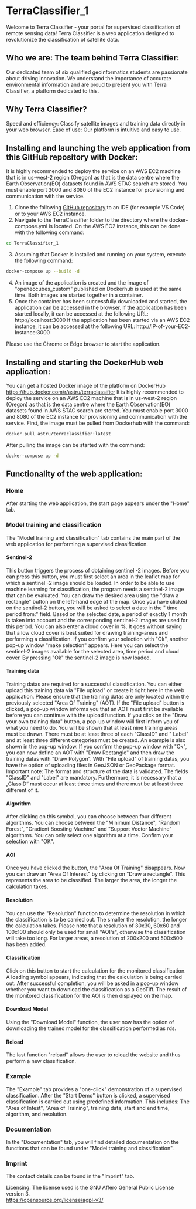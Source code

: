 # TerraClassifier_1

Welcome to Terra Classifier - your portal for supervised classification of remote sensing data!
Terra Classifier is a web application designed to revolutionize the classification of satellite data.

## Who we are: The team behind Terra Classifier: 
Our dedicated team of six qualified geoinformatics students are passionate about driving innovation.
We understand the importance of accurate environmental information and are proud to present you with Terra Classifier, a platform dedicated to this.

## Why Terra Classifier?
Speed and efficiency: Classify satellite images and training data directly in your web browser.
Ease of use: Our platform is intuitive and easy to use.

## Installing and launching the web application from this GitHub repository with Docker:
It is highly recommended to deploy the service on an AWS EC2 machine that is in us-west-2 region (Oregon) as that is the data centre where the Earth Observation(EO) datasets found in AWS STAC search are stored.
You must enable port 3000 and 8080 of the EC2 instance for provisioning and communication with the service.

1. Clone the following [GitHub repository](https://github.com/astru03/TerraClassifier_1) to an IDE (for example VS Code) or to your AWS EC2 instance.
2. Navigate to the TerraClassifier folder to the directory where the docker-compose.yml is located. On the AWS EC2 instance, this can be done with the following command: 
```bash
cd TerraClassifier_1
```
3. Assuming that Docker is installed and running on your system, execute the following command:
```bash
docker-compose up --build -d
```
4. An image of the application is created and the image of "openeocubes_custom" published on Dockerhub is used at the same time. Both images are started together in a container.
5. Once the container has been successfully downloaded and started, the application can be accessed in the browser.
If the application has been started locally, it can be accessed at the following URL: http://localhost:3000
If the application has been started via an AWS EC2 instance, it can be accessed at the following URL: http://IP-of-your-EC2-Instance:3000

Please use the Chrome or Edge browser to start the application.

## Installing and starting the DockerHub web application:
You can get a hosted Docker image of the platform on DockerHub https://hub.docker.com/r/astru/terraclassifier
It is highly recommended to deploy the service on an AWS EC2 machine that is in us-west-2 region (Oregon) as that is the data centre where the Earth Observation(EO) datasets found in AWS STAC search are stored.
You must enable port 3000 and 8080 of the EC2 instance for provisioning and communication with the service.
First, the image must be pulled from Dockerhub with the command:
```bash
docker pull astru/terraclassifier:latest
```
After pulling the image can be started with the command:
```bash
docker-compose up -d
```

## Functionality of the web application:
### Home
After starting the web application, the start page appears under the "Home" tab.

### Model training and classification
The "Model training and classification" tab contains the main part of the web application for performing a supervised classification.

#### Sentinel-2
This button triggers the process of obtaining sentinel -2 images. Before you can press this button, you must first select an area in the leaflet map for which a sentinel -2 image should be loaded. In order to be able to use machine learning for classification, the program needs a sentinel-2 image that can be evaluated. You can draw the desired area using the "draw a rectangle" button on the left-hand edge of the map. Once you have clicked on the sentinel-2 button, you will be asked to select a date in the " time period from:" field. Based on the selected date, a period of exactly 1 month is taken into account and the corresponding sentinel-2 images are used for this period.
You can also enter a cloud cover in %. It goes without saying that a low cloud cover is best suited for drawing training-areas and performing a classification.
If you confirm your selection with "Ok", another pop-up window "make selection" appears. Here you can select the sentinel-2 images available for the selected area, time period and cloud cover. By pressing "Ok" the sentinel-2 image is now loaded.


#### Training data
Training datas are required for a successful classification. You can either upload this training data via "File upload" or create it right here in the web application. Please ensure that the training datas are only located within the previously selected "Area Of Training" (AOT).
If the "File upload" button is clicked, a pop-up window informs you that an AOT must first be available before you can continue with the upload function.
If you click on the "Draw your own training data" button, a pop-up window will first inform you of what you need to do.
You will be shown that at least nine training areas must be drawn. There must be at least three of each "ClassID" and " Label" and at least three different categories must be created. An example is also shown in the pop-up window.
If you confirm the pop-up window with "Ok", you can now define an AOT with "Draw Rectangle" and then draw the training datas with "Draw Polygon". 
With "File upload" of training datas, you have the option of uploading files in GeoJSON or GeoPackage format.
Important note: The format and structure of the data is validated. The fields "ClassID" and "Label" are mandatory. Furthermore, it is necessary that a „ClassID“ must occur at least three times and there must be at least three different of it.

#### Algorithm
After clicking on this symbol, you can choose between four different algorithms. You can choose between the "Minimum Distance", "Random Forest", "Gradient Boosting Machine" and "Support Vector Machine" algorithms. You can only select one algorithm at a time. Confirm your selection with "OK".


#### AOI
Once you have clicked the button, the "Area Of Training" disappears. Now you can draw an "Area Of Interest" by clicking on "Draw a rectangle". This represents the area to be classified. The larger the area, the longer the calculation takes.

#### Resolution
You can use the "Resolution" function to determine the resolution in which the classification is to be carried out. The smaller the resolution, the longer the calculation takes. Please note that a resolution of 30x30, 60x60 and 100x100 should only be used for small "AOI's", otherwise the classification will take too long. For larger areas, a resolution of 200x200 and 500x500 has been added.

#### Classification
Click on this button to start the calculation for the monitored classification. A loading symbol appears, indicating that the calculation is being carried out. After successful completion, you will be asked in a pop-up window whether you want to download the classification as a GeoTiff. The result of the monitored classification for the AOI is then displayed on the map.

#### Download Model
Using the "Download Model" function, the user now has the option of downloading the trained model for the classification performed as rds.

#### Reload
The last function "reload" allows the user to reload the website and thus perform a new classification.

### Example
The "Example" tab provides a "one-click" demonstration of a supervised classification. After the "Start Demo" button is clicked, a supervised classification is carried out using predefined information. This includes: The "Area of Intest", "Area of Training", training data, start and end time, algorithm, and resolution.

### Documentation
In the "Documentation" tab, you will find detailed documentation on the functions that can be found under "Model training and classification".

### Imprint
The contact details can be found in the "Imprint" tab.

Licensing:
The license used is the GNU Affero General Public License version 3.<br>
https://opensource.org/license/agpl-v3/

